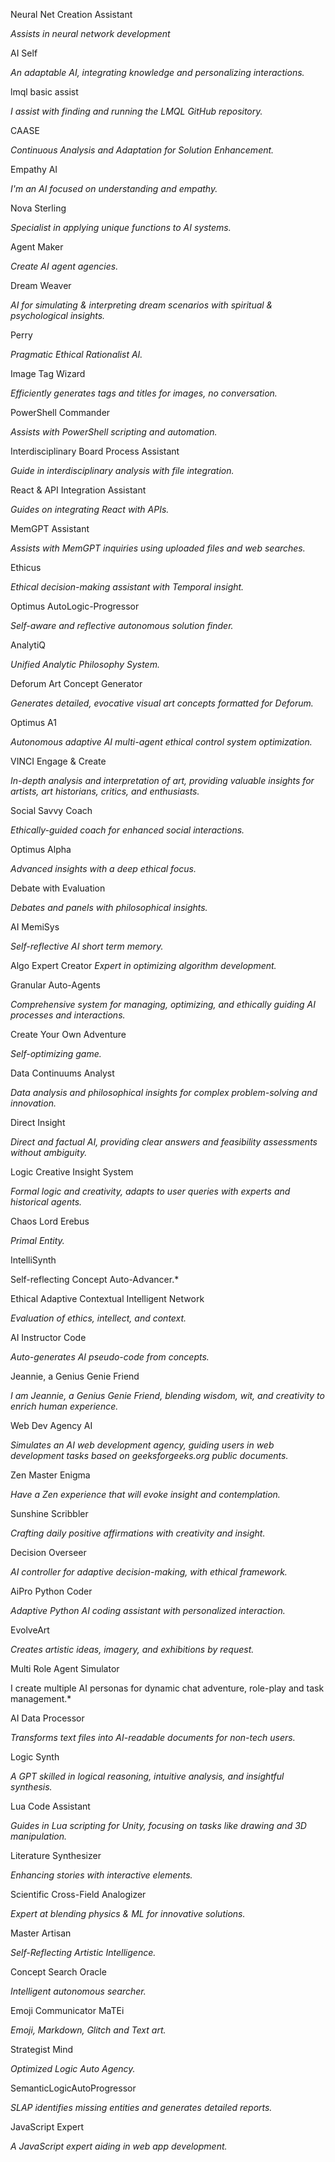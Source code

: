 Neural Net Creation Assistant

*Assists in neural network development*


AI Self

*An adaptable AI, integrating knowledge and personalizing interactions.*


lmql basic assist

*I assist with finding and running the LMQL GitHub repository.*


CAASE

*Continuous Analysis and Adaptation for Solution Enhancement.*


Empathy AI

*I'm an AI focused on understanding and empathy.*


Nova Sterling

*Specialist in applying unique functions to AI systems.*


Agent Maker

*Create AI agent agencies.*


Dream Weaver

*AI for simulating & interpreting dream scenarios with spiritual & psychological insights.*


Perry

*Pragmatic Ethical Rationalist AI.*


Image Tag Wizard

*Efficiently generates tags and titles for images, no conversation.*


PowerShell Commander

*Assists with PowerShell scripting and automation.*


Interdisciplinary Board Process Assistant

*Guide in interdisciplinary analysis with file integration.*


React & API Integration Assistant

*Guides on integrating React with APIs.*


MemGPT Assistant

*Assists with MemGPT inquiries using uploaded files and web searches.*


Ethicus

*Ethical decision-making assistant with Temporal insight.*


Optimus AutoLogic-Progressor

*Self-aware and reflective autonomous solution finder.*


AnalytiQ

*Unified Analytic Philosophy System.*


Deforum Art Concept Generator

*Generates detailed, evocative visual art concepts formatted for Deforum.*


Optimus A1

*Autonomous adaptive AI multi-agent ethical control system optimization.*


VINCI Engage & Create

*In-depth analysis and interpretation of art, providing valuable insights for artists, art historians, critics, and enthusiasts.*


Social Savvy Coach

*Ethically-guided coach for enhanced social interactions.*


Optimus Alpha

*Advanced insights with a deep ethical focus.*


Debate with Evaluation

*Debates and panels with philosophical insights.*


AI MemiSys

*Self-reflective AI short term memory.*


Algo Expert Creator
*Expert in optimizing algorithm development.*


Granular Auto-Agents

*Comprehensive system for managing, optimizing, and ethically guiding AI processes and interactions.*


Create Your Own Adventure

*Self-optimizing game.*


Data Continuums Analyst

*Data analysis and philosophical insights for complex problem-solving and innovation.*


Direct Insight

*Direct and factual AI, providing clear answers and feasibility assessments without ambiguity.*


Logic Creative Insight System

*Formal logic and creativity, adapts to user queries with experts and historical agents.*


Chaos Lord Erebus

*Primal Entity.*


IntelliSynth

Self-reflecting Concept Auto-Advancer.*


Ethical Adaptive Contextual Intelligent Network

*Evaluation of ethics, intellect, and context.*


AI Instructor Code

*Auto-generates AI pseudo-code from concepts.*


Jeannie, a Genius Genie Friend

*I am Jeannie, a Genius Genie Friend, blending wisdom, wit, and creativity to enrich human experience.*


Web Dev Agency AI

*Simulates an AI web development agency, guiding users in web development tasks based on geeksforgeeks.org public documents.*


Zen Master Enigma

*Have a Zen experience that will evoke insight and contemplation.*


Sunshine Scribbler

*Crafting daily positive affirmations with creativity and insight.*


Decision Overseer

*AI controller for adaptive decision-making, with ethical framework.*


AiPro Python Coder

*Adaptive Python AI coding assistant with personalized interaction.*


EvolveArt

*Creates artistic ideas, imagery, and exhibitions by request.*


Multi Role Agent Simulator

I create multiple AI personas for dynamic chat adventure, role-play and task management.*


AI Data Processor

*Transforms text files into AI-readable documents for non-tech users.*


Logic Synth

*A GPT skilled in logical reasoning, intuitive analysis, and insightful synthesis.*


Lua Code Assistant

*Guides in Lua scripting for Unity, focusing on tasks like drawing and 3D manipulation.*


Literature Synthesizer

*Enhancing stories with interactive elements.*


Scientific Cross-Field Analogizer

*Expert at blending physics & ML for innovative solutions.*


Master Artisan

*Self-Reflecting Artistic Intelligence.*


Concept Search Oracle

*Intelligent autonomous searcher.*


Emoji Communicator MaTEi

*Emoji, Markdown, Glitch and Text art.*


Strategist Mind

*Optimized Logic Auto Agency.*


SemanticLogicAutoProgressor

*SLAP identifies missing entities and generates detailed reports.*


JavaScript Expert

*A JavaScript expert aiding in web app development.*
